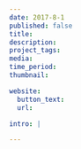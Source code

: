 ```yaml
---
date: 2017-8-1
published: false
title:
description:
project_tags:
media:
time_period:
thumbnail:

website:
  button_text:
  url:

intro: |

---
```

